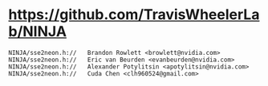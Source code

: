 # https://github.com/TravisWheelerLab/NINJA

```console
NINJA/sse2neon.h://   Brandon Rowlett <browlett@nvidia.com>
NINJA/sse2neon.h://   Eric van Beurden <evanbeurden@nvidia.com>
NINJA/sse2neon.h://   Alexander Potylitsin <apotylitsin@nvidia.com>
NINJA/sse2neon.h://   Cuda Chen <clh960524@gmail.com>

```

